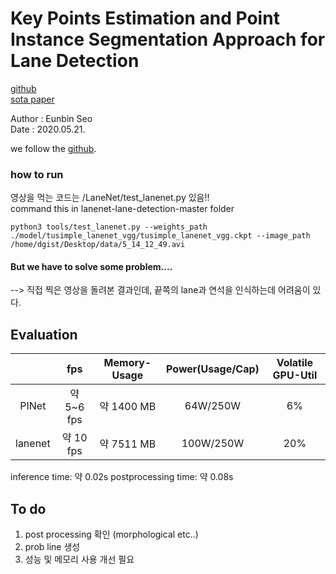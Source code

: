# Key Points Estimation and Point Instance Segmentation Approach for Lane Detection
[github](
https://github.com/MaybeShewill-CV/lanenet-lane-detection) <br/>
[sota paper](https://arxiv.org/abs/1802.05591)

Author : Eunbin Seo <br/>
Date : 2020.05.21.

we follow the [github](https://github.com/MaybeShewill-CV/lanenet-lane-detection). 

### how to run
영상을 먹는 코드는 /LaneNet/test_lanenet.py 있음!! <br/>
command this in lanenet-lane-detection-master folder
~~~(bash)
python3 tools/test_lanenet.py --weights_path ./model/tusimple_lanenet_vgg/tusimple_lanenet_vgg.ckpt --image_path /home/dgist/Desktop/data/5_14_12_49.avi
~~~

#### But we have to solve some problem....
--> 직접 찍은 영상을 돌려본 결과인데, 끝쪽의 lane과 연석을 인식하는데 어려움이 있다.

## Evaluation
|  | fps |Memory-Usage|Power(Usage/Cap)|Volatile GPU-Util|
|:--------:|:--------:|:--------:|:--------:|:--------:|
| PINet | 약 5~6 fps | 약 1400 MB | 64W/250W | 6% |
| lanenet | 약 10 fps | 약 7511 MB | 100W/250W | 20% |

inference time: 약 0.02s
postprocessing time: 약 0.08s

## To do
1. post processing 확인 (morphological etc..)
2. prob line 생성
3. 성능 및 메모리 사용 개선 필요
